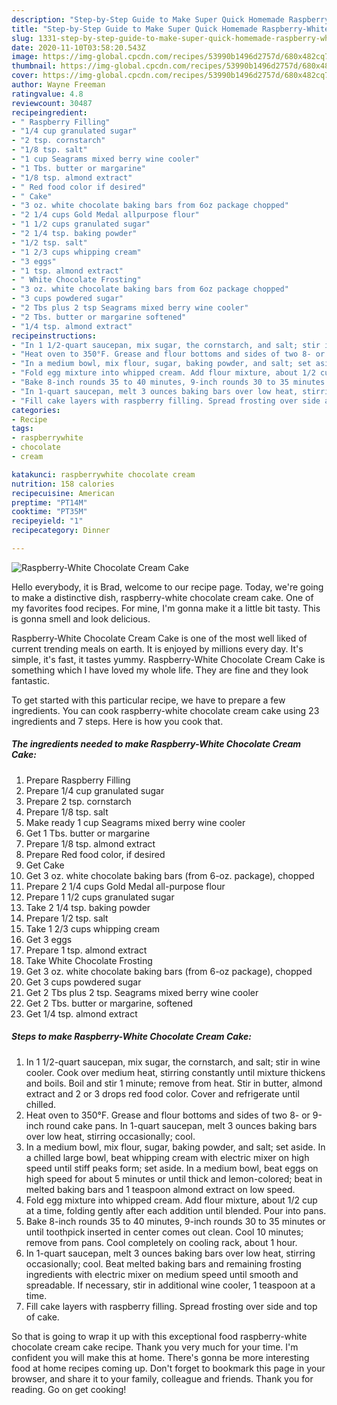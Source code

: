 ```yaml
---
description: "Step-by-Step Guide to Make Super Quick Homemade Raspberry-White Chocolate Cream Cake"
title: "Step-by-Step Guide to Make Super Quick Homemade Raspberry-White Chocolate Cream Cake"
slug: 1331-step-by-step-guide-to-make-super-quick-homemade-raspberry-white-chocolate-cream-cake
date: 2020-11-10T03:58:20.543Z
image: https://img-global.cpcdn.com/recipes/53990b1496d2757d/680x482cq70/raspberry-white-chocolate-cream-cake-recipe-main-photo.jpg
thumbnail: https://img-global.cpcdn.com/recipes/53990b1496d2757d/680x482cq70/raspberry-white-chocolate-cream-cake-recipe-main-photo.jpg
cover: https://img-global.cpcdn.com/recipes/53990b1496d2757d/680x482cq70/raspberry-white-chocolate-cream-cake-recipe-main-photo.jpg
author: Wayne Freeman
ratingvalue: 4.8
reviewcount: 30487
recipeingredient:
- " Raspberry Filling"
- "1/4 cup granulated sugar"
- "2 tsp. cornstarch"
- "1/8 tsp. salt"
- "1 cup Seagrams mixed berry wine cooler"
- "1 Tbs. butter or margarine"
- "1/8 tsp. almond extract"
- " Red food color if desired"
- " Cake"
- "3 oz. white chocolate baking bars from 6oz package chopped"
- "2 1/4 cups Gold Medal allpurpose flour"
- "1 1/2 cups granulated sugar"
- "2 1/4 tsp. baking powder"
- "1/2 tsp. salt"
- "1 2/3 cups whipping cream"
- "3 eggs"
- "1 tsp. almond extract"
- " White Chocolate Frosting"
- "3 oz. white chocolate baking bars from 6oz package chopped"
- "3 cups powdered sugar"
- "2 Tbs plus 2 tsp Seagrams mixed berry wine cooler"
- "2 Tbs. butter or margarine softened"
- "1/4 tsp. almond extract"
recipeinstructions:
- "In 1 1/2-quart saucepan, mix sugar, the cornstarch, and salt; stir in wine cooler. Cook over medium heat, stirring constantly until mixture thickens and boils. Boil and stir 1 minute; remove from heat. Stir in butter, almond extract and 2 or 3 drops red food color. Cover and refrigerate until chilled."
- "Heat oven to 350°F. Grease and flour bottoms and sides of two 8- or 9-inch round cake pans. In 1-quart saucepan, melt 3 ounces baking bars over low heat, stirring occasionally; cool."
- "In a medium bowl, mix flour, sugar, baking powder, and salt; set aside. In a chilled large bowl, beat whipping cream with electric mixer on high speed until stiff peaks form; set aside. In a medium bowl, beat eggs on high speed for about 5 minutes or until thick and lemon-colored; beat in melted baking bars and 1 teaspoon almond extract on low speed."
- "Fold egg mixture into whipped cream. Add flour mixture, about 1/2 cup at a time, folding gently after each addition until blended. Pour into pans."
- "Bake 8-inch rounds 35 to 40 minutes, 9-inch rounds 30 to 35 minutes or until toothpick inserted in center comes out clean. Cool 10 minutes; remove from pans. Cool completely on cooling rack, about 1 hour."
- "In 1-quart saucepan, melt 3 ounces baking bars over low heat, stirring occasionally; cool. Beat melted baking bars and remaining frosting ingredients with electric mixer on medium speed until smooth and spreadable. If necessary, stir in additional wine cooler, 1 teaspoon at a time."
- "Fill cake layers with raspberry filling. Spread frosting over side and top of cake."
categories:
- Recipe
tags:
- raspberrywhite
- chocolate
- cream

katakunci: raspberrywhite chocolate cream 
nutrition: 158 calories
recipecuisine: American
preptime: "PT14M"
cooktime: "PT35M"
recipeyield: "1"
recipecategory: Dinner

---
```



![Raspberry-White Chocolate Cream Cake](https://img-global.cpcdn.com/recipes/53990b1496d2757d/680x482cq70/raspberry-white-chocolate-cream-cake-recipe-main-photo.jpg)

Hello everybody, it is Brad, welcome to our recipe page. Today, we're going to make a distinctive dish, raspberry-white chocolate cream cake. One of my favorites food recipes. For mine, I'm gonna make it a little bit tasty. This is gonna smell and look delicious.



Raspberry-White Chocolate Cream Cake is one of the most well liked of current trending meals on earth. It is enjoyed by millions every day. It's simple, it's fast, it tastes yummy. Raspberry-White Chocolate Cream Cake is something which I have loved my whole life. They are fine and they look fantastic.


To get started with this particular recipe, we have to prepare a few ingredients. You can cook raspberry-white chocolate cream cake using 23 ingredients and 7 steps. Here is how you cook that.

<!--inarticleads1-->

##### The ingredients needed to make Raspberry-White Chocolate Cream Cake:

1. Prepare  Raspberry Filling
1. Prepare 1/4 cup granulated sugar
1. Prepare 2 tsp. cornstarch
1. Prepare 1/8 tsp. salt
1. Make ready 1 cup Seagrams mixed berry wine cooler
1. Get 1 Tbs. butter or margarine
1. Prepare 1/8 tsp. almond extract
1. Prepare  Red food color, if desired
1. Get  Cake
1. Get 3 oz. white chocolate baking bars (from 6-oz. package), chopped
1. Prepare 2 1/4 cups Gold Medal all-purpose flour
1. Prepare 1 1/2 cups granulated sugar
1. Take 2 1/4 tsp. baking powder
1. Prepare 1/2 tsp. salt
1. Take 1 2/3 cups whipping cream
1. Get 3 eggs
1. Prepare 1 tsp. almond extract
1. Take  White Chocolate Frosting
1. Get 3 oz. white chocolate baking bars (from 6-oz package), chopped
1. Get 3 cups powdered sugar
1. Get 2 Tbs plus 2 tsp. Seagrams mixed berry wine cooler
1. Get 2 Tbs. butter or margarine, softened
1. Get 1/4 tsp. almond extract




<!--inarticleads2-->

##### Steps to make Raspberry-White Chocolate Cream Cake:

1. In 1 1/2-quart saucepan, mix sugar, the cornstarch, and salt; stir in wine cooler. Cook over medium heat, stirring constantly until mixture thickens and boils. Boil and stir 1 minute; remove from heat. Stir in butter, almond extract and 2 or 3 drops red food color. Cover and refrigerate until chilled.
1. Heat oven to 350°F. Grease and flour bottoms and sides of two 8- or 9-inch round cake pans. In 1-quart saucepan, melt 3 ounces baking bars over low heat, stirring occasionally; cool.
1. In a medium bowl, mix flour, sugar, baking powder, and salt; set aside. In a chilled large bowl, beat whipping cream with electric mixer on high speed until stiff peaks form; set aside. In a medium bowl, beat eggs on high speed for about 5 minutes or until thick and lemon-colored; beat in melted baking bars and 1 teaspoon almond extract on low speed.
1. Fold egg mixture into whipped cream. Add flour mixture, about 1/2 cup at a time, folding gently after each addition until blended. Pour into pans.
1. Bake 8-inch rounds 35 to 40 minutes, 9-inch rounds 30 to 35 minutes or until toothpick inserted in center comes out clean. Cool 10 minutes; remove from pans. Cool completely on cooling rack, about 1 hour.
1. In 1-quart saucepan, melt 3 ounces baking bars over low heat, stirring occasionally; cool. Beat melted baking bars and remaining frosting ingredients with electric mixer on medium speed until smooth and spreadable. If necessary, stir in additional wine cooler, 1 teaspoon at a time.
1. Fill cake layers with raspberry filling. Spread frosting over side and top of cake.




So that is going to wrap it up with this exceptional food raspberry-white chocolate cream cake recipe. Thank you very much for your time. I'm confident you will make this at home. There's gonna be more interesting food at home recipes coming up. Don't forget to bookmark this page in your browser, and share it to your family, colleague and friends. Thank you for reading. Go on get cooking!
